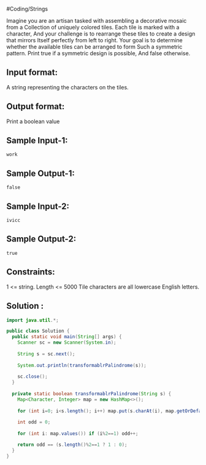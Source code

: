 #Coding/Strings

Imagine you are an artisan tasked with assembling a decorative mosaic from a 
Collection of uniquely colored tiles. Each tile is marked with a character, 
And your challenge is to rearrange these tiles to create a design that mirrors 
Itself perfectly from left to right. 
Your goal is to determine whether the available tiles can be arranged to form 
Such a symmetric pattern. Print true if a symmetric design is possible,
And false otherwise.

Input format:
------
A string representing the characters on the tiles.

Output format:
------
Print a boolean value

Sample Input-1:
-----
```
work
```

Sample Output-1:
------
```
false
```

Sample Input-2: 
------
```
ivicc
```

Sample Output-2:
------
```
true
```

Constraints:
------
1 <= string. Length <= 5000
Tile characters are all lowercase English letters.

## Solution :

```java
import java.util.*;

public class Solution {
  public static void main(String[] args) {
    Scanner sc = new Scanner(System.in);
    
    String s = sc.next();
    
    System.out.println(transformablrPalindrome(s));
    
    sc.close();
  }
  
  private static boolean transformablrPalindrome(String s) {
    Map<Character, Integer> map = new HashMap<>();
    
    for (int i=0; i<s.length(); i++) map.put(s.charAt(i), map.getOrDefault(s.charAt(i), 0)+1);
    
    int odd = 0;
    
    for (int i: map.values()) if (i%2==1) odd++;

    return odd == (s.length()%2==1 ? 1 : 0);
  }
}
```